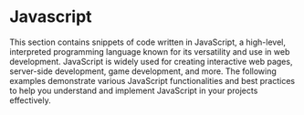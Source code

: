 # Javascript

This section contains snippets of code written in JavaScript, a high-level, interpreted programming language known for its versatility and use in web development. JavaScript is widely used for creating interactive web pages, server-side development, game development, and more. The following examples demonstrate various JavaScript functionalities and best practices to help you understand and implement JavaScript in your projects effectively.